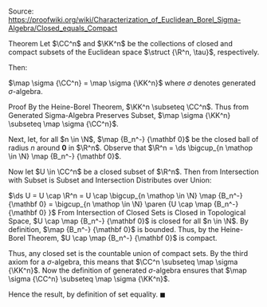 # 

Source: https://proofwiki.org/wiki/Characterization_of_Euclidean_Borel_Sigma-Algebra/Closed_equals_Compact

Theorem
Let $\CC^n$ and $\KK^n$ be the collections of closed and compact subsets of the Euclidean space $\struct {\R^n, \tau}$, respectively.

Then:

$\map \sigma {\CC^n} = \map \sigma {\KK^n}$
where $\sigma$ denotes generated $\sigma$-algebra.


Proof
By the Heine-Borel Theorem, $\KK^n \subseteq \CC^n$.
Thus from Generated Sigma-Algebra Preserves Subset, $\map \sigma {\KK^n} \subseteq \map \sigma {\CC^n}$.

Next, let, for all $n \in \N$, $\map {B_n^-} {\mathbf 0}$ be the closed ball of radius $n$ around $\mathbf 0$ in $\R^n$.
Observe that $\R^n = \ds \bigcup_{n \mathop \in \N} \map {B_n^-} {\mathbf 0}$.

Now let $U \in \CC^n$ be a closed subset of $\R^n$.
Then from Intersection with Subset is Subset and Intersection Distributes over Union:

$\ds U = U \cap \R^n = U \cap \bigcup_{n \mathop \in \N} \map {B_n^-} {\mathbf 0} = \bigcup_{n \mathop \in \N} \paren {U \cap \map {B_n^-} {\mathbf 0} }$
From Intersection of Closed Sets is Closed in Topological Space, $U \cap \map {B_n^-} {\mathbf 0}$ is closed for all $n \in \N$.
By definition, $\map {B_n^-} {\mathbf 0}$ is bounded.
Thus, by the Heine-Borel Theorem, $U \cap \map {B_n^-} {\mathbf 0}$ is compact.

Thus, any closed set is the countable union of compact sets.
By the third axiom for a $\sigma$-algebra, this means that $\CC^n \subseteq \map \sigma {\KK^n}$.
Now the definition of generated $\sigma$-algebra ensures that $\map \sigma {\CC^n} \subseteq \map \sigma {\KK^n}$.

Hence the result, by definition of set equality.
$\blacksquare$





